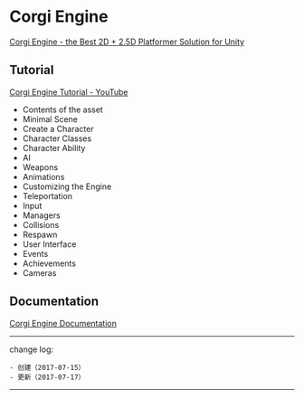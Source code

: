 # Corgi Engine

[Corgi Engine - the Best 2D + 2.5D Platformer Solution for Unity](http://corgi-engine.moremountains.com/)

## Tutorial

[Corgi Engine Tutorial - YouTube](https://www.youtube.com/watch?v=43wQ-3sV6nE&index=1&list=PLl3caEhMYxQEsA5Fbg0M2aB9Q9Z9BTVNS)

* Contents of the asset
* Minimal Scene
* Create a Character
* Character Classes
* Character Ability
* AI
* Weapons
* Animations
* Customizing the Engine
* Teleportation
* Input
* Managers
* Collisions
* Respawn
* User Interface
* Events
* Achievements
* Cameras

## Documentation

[Corgi Engine Documentation](http://corgi-engine-docs.moremountains.com/)

---

change log: 

	- 创建（2017-07-15）
	- 更新（2017-07-17）

---


